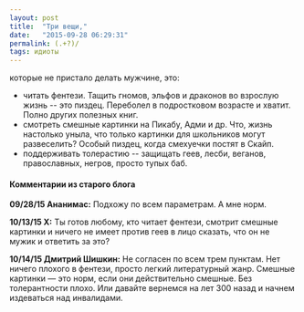 ```yaml
---
layout: post
title:  "Три вещи,"
date:   "2015-09-28 06:29:31"
permalink: (.+?)/
tags: идиоты
---
```


которые не пристало делать мужчине, это:

 - читать фентези. Тащить гномов, эльфов и драконов во взрослую жизнь
   -- это пиздец. Переболел в подростковом возрасте и хватит. Полно
   других полезных книг.
 - смотреть смешные картинки на Пикабу, Адми и др. Что, жизнь
   настолько уныла, что только картинки для школьников могут
   развеселить? Особый пиздец, когда смехуечки постят в Скайп.
 - поддерживать толерастию -- защищать геев, лесби, веганов,
   православных, негров, просто тупых баб.


#### Комментарии из старого блога


**09/28/15 Ананимас:** Подхожу по всем параметрам. А мне норм.


**10/13/15 X:** Ты готов любому, кто читает фентези, смотрит смешные
  картинки и ничего не имеет против геев в лицо сказать, что он не
  мужик и ответить за это?


**10/14/15 Дмитрий Шишкин:** Не согласен по всем трем пунктам. Нет
  ничего плохого в фентези, просто легкий литературный жанр. Смешные
  картинки — это норм, если они действительно смешные. Без
  толерантности плохо. Или давайте вернемся на лет 300 назад и начнем
  издеваться над инвалидами.
